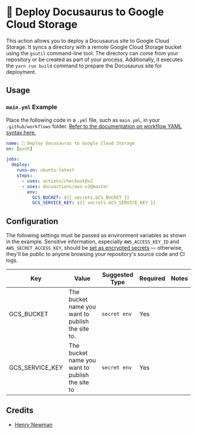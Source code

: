 # 🦖 Deploy Docusaurus to Google Cloud Storage
This action allows you to deploy a Docusaurus site to Google Cloud Storage. It syncs a directory with a remote Google Cloud Storage bucket using the `gsutil` command-line tool. The directory can come from your repository or be created as part of your process. Additionally, it executes the `yarn run build` command to prepare the Docusaurus site for deployment.

## Usage

### `main.yml` Example

Place the following code in a `.yml` file, such as `main.yml`, in your `.github/workflows` folder. [Refer to the documentation on workflow YAML syntax here.](https://help.github.com/en/articles/workflow-syntax-for-github-actions)

```yaml
name: 🦕 Deploy Docusaurus to Google Cloud Storage
on: [push]

jobs:
  deploy:
    runs-on: ubuntu-latest
    steps:
      - uses: actions/checkout@v2
      - uses: docuactions/aws-s3@master
        env:
          GCS_BUCKET: ${{ secrets.GCS_BUCKET }}
          GCS_SERVICE_KEY: ${{ secrets.GCS_SERVICE_KEY }}
```

## Configuration

The following settings must be passed as environment variables as shown in the example. Sensitive information, especially `AWS_ACCESS_KEY_ID` and `AWS_SECRET_ACCESS_KEY`, should be [set as encrypted secrets](https://help.github.com/en/articles/virtual-environments-for-github-actions#creating-and-using-secrets-encrypted-variables) — otherwise, they'll be public to anyone browsing your repository's source code and CI logs.

| Key             | Value                                            | Suggested Type | Required | Notes |
|-----------------|--------------------------------------------------|----------------|----------|-------|
| GCS_BUCKET      | The bucket name you want to publish the site to. | `secret env`   | Yes      |       |
| GCS_SERVICE_KEY | The bucket name you want to publish the site to  | `secret env`   | Yes      |       |

## Credits
* [Henry Newman](https://github.com/henrynewman)
